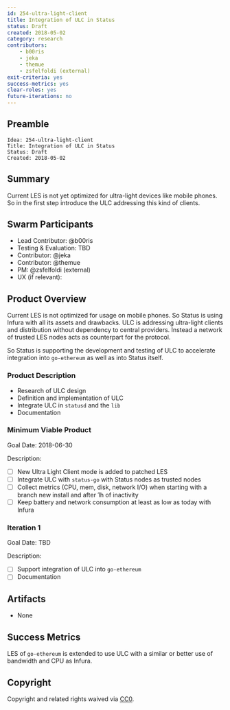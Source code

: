 ```yaml
---
id: 254-ultra-light-client
title: Integration of ULC in Status
status: Draft
created: 2018-05-02
category: research
contributors:
    - b00ris
    - jeka
    - themue
    - zsfelfoldi (external)
exit-criteria: yes
success-metrics: yes
clear-roles: yes
future-iterations: no
---
```


## Preamble

    Idea: 254-ultra-light-client
    Title: Integration of ULC in Status
    Status: Draft
    Created: 2018-05-02

## Summary

Current LES is not yet optimized for ultra-light devices like mobile phones. So in the first step introduce
the ULC addressing this kind of clients.

## Swarm Participants

- Lead Contributor: @b00ris
- Testing & Evaluation: TBD
- Contributor: @jeka
- Contributor: @themue
- PM: @zsfelfoldi (external)
- UX (if relevant):

## Product Overview

Current LES is not optimized for usage on mobile phones. So Status is using Infura with all its assets and
drawbacks. ULC is addressing ultra-light clients and distribution without dependency to central providers.
Instead a network of trusted LES nodes acts as counterpart for the protocol.

So Status is supporting the development and testing of ULC to accelerate integration into `go-ethereum` as
well as into Status itself.

### Product Description

- Research of ULC design
- Definition and implementation of ULC
- Integrate ULC in `statusd` and the `lib`
- Documentation

### Minimum Viable Product

Goal Date: 2018-06-30

Description:

- [ ] New Ultra Light Client mode is added to patched LES
- [ ] Integrate ULC with `status-go` with Status nodes as trusted nodes
- [ ] Collect metrics (CPU, mem, disk, network I/O) when starting with a branch new install and after 1h of inactivity
- [ ] Keep battery and network consumption at least as low as today with Infura

### Iteration 1

Goal Date: TBD

Description:

- [ ] Support integration of ULC into `go-ethereum`
- [ ] Documentation

## Artifacts

- None

## Success Metrics

LES of `go-ethereum` is extended to use ULC with a similar or better use of bandwidth and CPU as Infura.

## Copyright

Copyright and related rights waived via [CC0](https://creativecommons.org/publicdomain/zero/1.0/).

